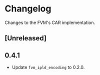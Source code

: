 # Changelog

Changes to the FVM's CAR implementation.

## [Unreleased]

## 0.4.1

- Update `fvm_ipld_encoding` to 0.2.0.

